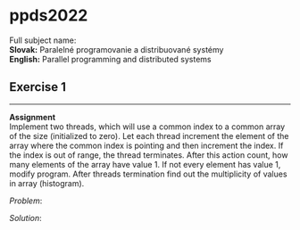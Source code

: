 # ppds2022

Full subject name:  
**Slovak:** Paralelné programovanie a distribuované systémy  
**English:** Parallel programming and distributed systems

Exercise 1
-----------
*******
**Assignment**  
Implement two threads, which will use a common index to a common array of the size (initialized to zero). Let each
thread increment the element of the array where the common index is pointing and then increment the index. If the index
is out of range, the thread terminates. After this action count, how many elements of the array have value 1. If not
every element has value 1, modify program. After threads termination find out the multiplicity of values in array 
(histogram).

*Problem*:

*Solution*:


